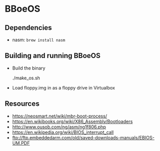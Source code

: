 # BBoeOS

## Dependencies

* nasm: `brew install nasm`

## Building and running BBoeOS

* Build the binary

    ./make_os.sh

* Load floppy.img in as a floppy drive in Virtualbox

## Resources

* https://neosmart.net/wiki/mbr-boot-process/
* https://en.wikibooks.org/wiki/X86_Assembly/Bootloaders
* http://www.ousob.com/ng/asm/ng1f806.php
* https://en.wikipedia.org/wiki/BIOS_interrupt_call
* ftp://ftp.embeddedarm.com/old/saved-downloads-manuals/EBIOS-UM.PDF
